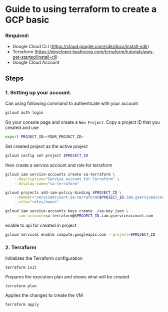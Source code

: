 # Guide to using terraform to create a GCP basic

### Required: 
- Google Cloud CLI (https://cloud.google.com/sdk/docs/install-sdk)
- Terraform (https://developer.hashicorp.com/terraform/tutorials/aws-get-started/install-cli)
- Google Cloud Account

## Steps

### 1. Setting up your account.

Can using following command to authenticate with your account

``` bash
gcloud auth login
```

Go your console page and create a ```New Project```. Copy a project ID that you created and use 
```bash
export PROJECT_ID=<YOUR_PROJECT_ID>
```

Set created project as the active project
```bash
gcloud config set project $PROJECT_ID
```

then create a service account and role for terraform
```bash
gcloud iam service-accounts create sa-terraform \
    --description="Service account for Terraform" \
    --display-name="sa-terraform"

gcloud projects add-iam-policy-binding $PROJECT_ID \
    --member="serviceAccount:sa-terraform@$PROJECT_ID.iam.gserviceaccount.com" \
    --role="roles/owner"

gcloud iam service-accounts keys create ./sa-key.json \
    --iam-account=sa-terraform@$PROJECT_ID.iam.gserviceaccount.com
```

enable to api for created in project
```bash
gcloud services enable compute.googleapis.com --project=$PROJECT_ID
```

### 2. Terraform

Initializes the Terraform configuration
```
terraform init
```

Prepares the execution plan and shows what will be created
```
terraform plan
```

Applies the changes to create the VM
```
terraform apply
```